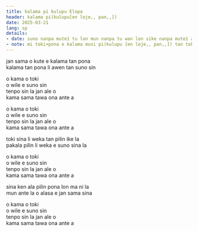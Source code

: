 ```yaml
---
title: kalama pi kulupu Elopa
header: kalama pi(kulupu[en loje,, pan,,])
date: 2025-03-21
lang: sp
details:
- date: suno nanpa mute1 tu lon mun nanpa tu wan lon sike nanpa mute1 ale mute2 luka
- note: mi toki+pona e kalama musi pi(kulupu [en loje,, pan,,]) tan toki [en pan,,, jo,,]
---
```


jan sama o kute e kalama tan pona  
kalama tan pona li awen tan suno sin  

o kama o toki  
o wile e suno sin  
tenpo sin la jan ale o  
kama sama tawa ona ante a  

o kama o toki  
o wile e suno sin  
tenpo sin la jan ale o  
kama sama tawa ona ante a  

toki sina li weka tan pilin ike la  
pakala pilin li weka e suno sina la  

o kama o toki  
o wile e suno sin  
tenpo sin la jan ale o  
kama sama tawa ona ante a  

sina ken ala pilin pona lon ma ni la  
mun ante la o alasa e jan sama sina  

o kama o toki  
o wile e suno sin  
tenpo sin la jan ale o  
kama sama tawa ona ante a  
